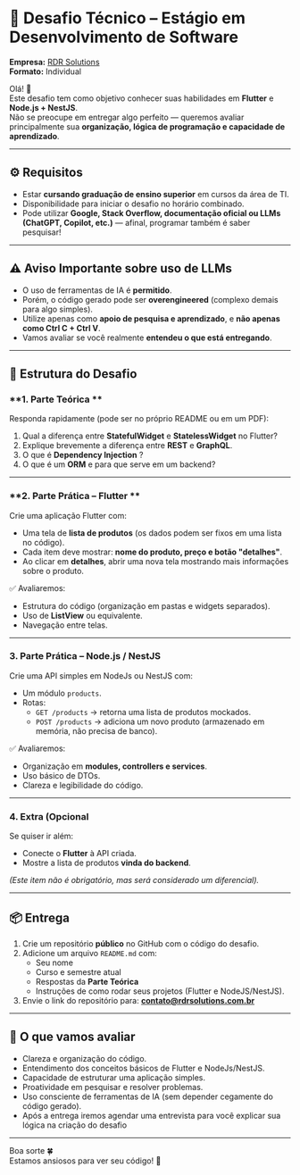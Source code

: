 # 📝 Desafio Técnico – Estágio em Desenvolvimento de Software  
**Empresa:** [RDR Solutions](https://rdrsolutions.com.br/)  
**Formato:** Individual

Olá! 👋  
Este desafio tem como objetivo conhecer suas habilidades em **Flutter** e **Node.js + NestJS**.  
Não se preocupe em entregar algo perfeito — queremos avaliar principalmente sua **organização, lógica de programação e capacidade de aprendizado**.  

---

## ⚙️ Requisitos
- Estar **cursando graduação de ensino superior** em cursos da área de TI.  
- Disponibilidade para iniciar o desafio no horário combinado.  
- Pode utilizar **Google, Stack Overflow, documentação oficial ou LLMs (ChatGPT, Copilot, etc.)** — afinal, programar também é saber pesquisar!  

---

## ⚠️ Aviso Importante sobre uso de LLMs
- O uso de ferramentas de IA é **permitido**.  
- Porém, o código gerado pode ser **overengineered** (complexo demais para algo simples).  
- Utilize apenas como **apoio de pesquisa e aprendizado**, e **não apenas como Ctrl C + Ctrl V**.  
- Vamos avaliar se você realmente **entendeu o que está entregando**.  

---

## 📌 Estrutura do Desafio

### **1. Parte Teórica **
Responda rapidamente (pode ser no próprio README ou em um PDF):  
1. Qual a diferença entre **StatefulWidget** e **StatelessWidget** no Flutter?  
2. Explique brevemente a diferença entre **REST** e **GraphQL**.  
3. O que é **Dependency Injection** ?  
4. O que é um **ORM** e para que serve em um backend?  

---

### **2. Parte Prática – Flutter **
Crie uma aplicação Flutter com:  
- Uma tela de **lista de produtos** (os dados podem ser fixos em uma lista no código).  
- Cada item deve mostrar: **nome do produto, preço e botão "detalhes"**.  
- Ao clicar em **detalhes**, abrir uma nova tela mostrando mais informações sobre o produto.  

✅ Avaliaremos:  
- Estrutura do código (organização em pastas e widgets separados).  
- Uso de **ListView** ou equivalente.  
- Navegação entre telas.  

---

### **3. Parte Prática – Node.js / NestJS**
Crie uma API simples em NodeJs ou NestJS com:  
- Um módulo `products`.  
- Rotas:  
  - `GET /products` → retorna uma lista de produtos mockados.  
  - `POST /products` → adiciona um novo produto (armazenado em memória, não precisa de banco).  

✅ Avaliaremos:  
- Organização em **modules, controllers e services**.  
- Uso básico de DTOs.  
- Clareza e legibilidade do código.  

---

### **4. Extra (Opcional**  
Se quiser ir além:  
- Conecte o **Flutter** à API criada.  
- Mostre a lista de produtos **vinda do backend**.  

*(Este item não é obrigatório, mas será considerado um diferencial).*  

---

## 📦 Entrega
1. Crie um repositório **público** no GitHub com o código do desafio.  
2. Adicione um arquivo `README.md` com:  
   - Seu nome  
   - Curso e semestre atual  
   - Respostas da **Parte Teórica**  
   - Instruções de como rodar seus projetos (Flutter e NodeJS/NestJS).  
3. Envie o link do repositório para: **contato@rdrsolutions.com.br**  

---

## 🎯 O que vamos avaliar
- Clareza e organização do código.  
- Entendimento dos conceitos básicos de Flutter e NodeJs/NestJS.  
- Capacidade de estruturar uma aplicação simples.  
- Proatividade em pesquisar e resolver problemas.  
- Uso consciente de ferramentas de IA (sem depender cegamente do código gerado).  
- Após a entrega iremos agendar uma entrevista para você explicar sua lógica na criação do desafio

---

Boa sorte 🍀  
Estamos ansiosos para ver seu código! 🚀
